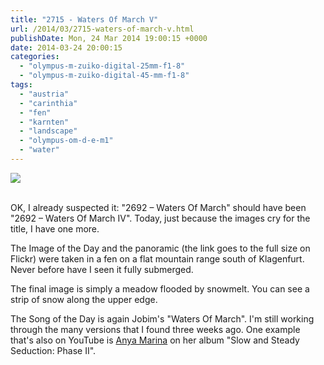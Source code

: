 ```yaml
---
title: "2715 - Waters Of March V"
url: /2014/03/2715-waters-of-march-v.html
publishDate: Mon, 24 Mar 2014 19:00:15 +0000
date: 2014-03-24 20:00:15
categories: 
  - "olympus-m-zuiko-digital-25mm-f1-8"
  - "olympus-m-zuiko-digital-45-mm-f1-8"
tags: 
  - "austria"
  - "carinthia"
  - "fen"
  - "karnten"
  - "landscape"
  - "olympus-om-d-e-m1"
  - "water"
---
```

<div class="container">
<div class="center"><a target="_blank" href="https://d25zfm9zpd7gm5.cloudfront.net/1200x1200/2014/20140316_150701_lr.jpg"><img src="https://d25zfm9zpd7gm5.cloudfront.net/0600x0600/2014/20140316_150701_lr.jpg" /></a></div>
</div>
<br />

OK, I already suspected it: "2692 – Waters Of March" should have been "2692 – Waters Of March IV". Today, just because the images cry for the title, I have one more.

<a target="_blank" href="https://farm8.staticflickr.com/7210/13225775853_27a3a29b04_o_d.jpg"><img style="margin: 0pt 0px 0pt 10px; float: right;" src="https://d25zfm9zpd7gm5.cloudfront.net/0150x0150/2014/20140316_145812_lr_plain.jpg" alt="" border="0" /></a> The Image of the Day and the panoramic (the link goes to the full size on Flickr) were taken in a fen on a flat mountain range south of Klagenfurt. Never before have I seen it fully submerged.

<a target="_blank" href="https://d25zfm9zpd7gm5.cloudfront.net/1200x1200/2014/20140316_152723_lr.jpg"><img style="margin: 0pt 10px 0pt 0px; float: left;" src="https://d25zfm9zpd7gm5.cloudfront.net/0150x0150/2014/20140316_152723_lr.jpg" alt="" border="0" /></a> The final image is simply a meadow flooded by snowmelt. You can see a strip of snow along the upper edge.

The Song of the Day is again Jobim's  "Waters Of March". I'm still working through the many versions that I found three weeks ago. One example that's also on YouTube is <a href="https://www.youtube.com/watch?v=o9OfLUN6UAg" target="_blank">Anya Marina</a> on her album "Slow and Steady Seduction: Phase II".
